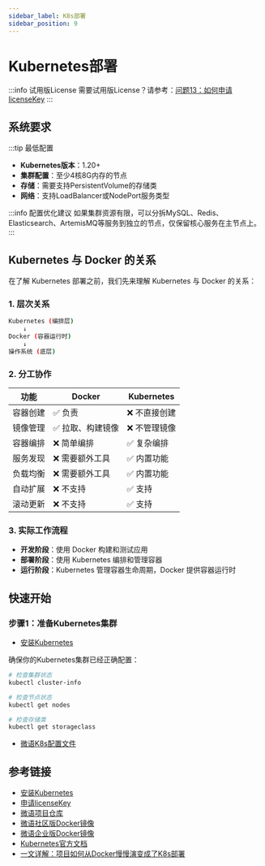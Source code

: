 ```yaml
---
sidebar_label: K8s部署
sidebar_position: 9
---
```


# Kubernetes部署

:::info 试用版License
需要试用版License？请参考：[问题13：如何申请licenseKey](/docs/faq#问题13如何申请licensekey)
:::

## 系统要求

:::tip 最低配置

- **Kubernetes版本**：1.20+
- **集群配置**：至少4核8G内存的节点
- **存储**：需要支持PersistentVolume的存储类
- **网络**：支持LoadBalancer或NodePort服务类型

:::info 配置优化建议
如果集群资源有限，可以分拆MySQL、Redis、Elasticsearch、ArtemisMQ等服务到独立的节点，仅保留核心服务在主节点上。
:::

## Kubernetes 与 Docker 的关系

在了解 Kubernetes 部署之前，我们先来理解 Kubernetes 与 Docker 的关系：

### 1. 层次关系

```bash
Kubernetes (编排层)
    ↓
Docker (容器运行时)
    ↓
操作系统 (底层)
```

### 2. 分工协作

| 功能 | Docker | Kubernetes |
|------|--------|------------|
| 容器创建 | ✅ 负责 | ❌ 不直接创建 |
| 镜像管理 | ✅ 拉取、构建镜像 | ❌ 不管理镜像 |
| 容器编排 | ❌ 简单编排 | ✅ 复杂编排 |
| 服务发现 | ❌ 需要额外工具 | ✅ 内置功能 |
| 负载均衡 | ❌ 需要额外工具 | ✅ 内置功能 |
| 自动扩展 | ❌ 不支持 | ✅ 支持 |
| 滚动更新 | ❌ 不支持 | ✅ 支持 |

### 3. 实际工作流程

- **开发阶段**：使用 Docker 构建和测试应用
- **部署阶段**：使用 Kubernetes 编排和管理容器
- **运行阶段**：Kubernetes 管理容器生命周期，Docker 提供容器运行时

## 快速开始

### 步骤1：准备Kubernetes集群

- [安装Kubernetes](./depend/kubernetes.md)

确保你的Kubernetes集群已经正确配置：

```bash
# 检查集群状态
kubectl cluster-info

# 检查节点状态
kubectl get nodes

# 检查存储类
kubectl get storageclass
```

- [微语K8s配置文件](https://github.com/Bytedesk/bytedesk/tree/main/deploy/k8s)

## 参考链接

- [安装Kubernetes](./depend/kubernetes.md)
- [申请licenseKey](../development/license.md)
- [微语项目仓库](https://github.com/Bytedesk/bytedesk)
- [微语社区版Docker镜像](https://hub.docker.com/r/bytedesk/bytedesk-ce)
- [微语企业版Docker镜像](https://hub.docker.com/r/bytedesk/bytedesk)
- [Kubernetes官方文档](https://kubernetes.io/docs/)
- [一文详解：项目如何从Docker慢慢演变成了K8s部署](https://cloud.tencent.com/developer/article/2469505)
